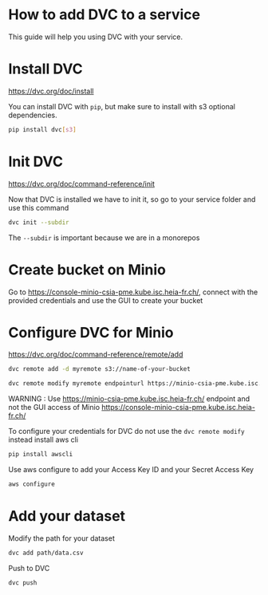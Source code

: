 # How to add DVC to a service

This guide will help you using DVC with your service.

# Install DVC

https://dvc.org/doc/install

You can install DVC with `pip`, but make sure to install with s3 optional dependencies.

```sh
pip install dvc[s3]
```

# Init DVC

https://dvc.org/doc/command-reference/init

Now that DVC is installed we have to init it, so go to your service folder and use this command
```sh
dvc init --subdir
```
The `--subdir` is important because we are in a monorepos

# Create bucket on Minio

Go to https://console-minio-csia-pme.kube.isc.heia-fr.ch/, connect with the provided credentials and use the GUI to create your bucket

# Configure DVC for Minio

https://dvc.org/doc/command-reference/remote/add

```sh
dvc remote add -d myremote s3://name-of-your-bucket

dvc remote modify myremote endpointurl https://minio-csia-pme.kube.isc.heia-fr.ch/
```

WARNING : Use https://minio-csia-pme.kube.isc.heia-fr.ch/ endpoint and not the GUI access of Minio https://console-minio-csia-pme.kube.isc.heia-fr.ch/

To configure your credentials for DVC do not use the `dvc remote modify` instead install aws cli
```sh
pip install awscli
```

Use aws configure to add your Access Key ID and your Secret Access Key
```sh
aws configure
```

# Add your dataset

Modify the path for your dataset
```sh
dvc add path/data.csv
```

Push to DVC
```sh
dvc push
```
